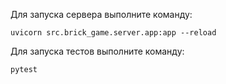 Для запуска сервера выполните команду:


```
uvicorn src.brick_game.server.app:app --reload
```

Для запуска тестов выполните команду:
```
pytest
```
